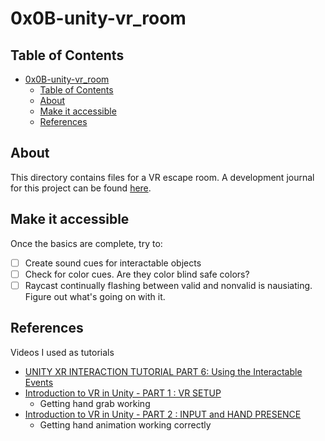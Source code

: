 # 0x0B-unity-vr_room
## Table of Contents
- [0x0B-unity-vr_room](#0x0b-unity-vr_room)
  - [Table of Contents](#table-of-contents)
  - [About](#about)
  - [Make it accessible](#make-it-accessible)
  - [References](#references)

## About
This directory contains files for a VR escape room. A development journal for this project can be found [here](Progress_log.md).

## Make it accessible
Once the basics are complete, try to:
- [ ] Create sound cues for interactable objects
- [ ] Check for color cues. Are they color blind safe colors?
- [ ] Raycast continually flashing between valid and nonvalid is nausiating. Figure out what's going on with it.

## References
Videos I used as tutorials
- [UNITY XR INTERACTION TUTORIAL PART 6: Using the Interactable Events](https://www.youtube.com/watch?v=KcSGf2DKQhU&ab_channel=DanielStringer)
- [Introduction to VR in Unity - PART 1 : VR SETUP](https://www.youtube.com/watch?v=gGYtahQjmWQ&ab_channel=Valem)
  - Getting hand grab working
- [Introduction to VR in Unity - PART 2 : INPUT and HAND PRESENCE](https://www.youtube.com/watch?v=VdT0zMcggTQ&ab_channel=Valem)
  - Getting hand animation working correctly

